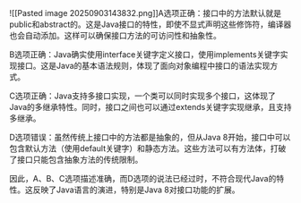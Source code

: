 ![[Pasted image 20250903143832.png]]A选项正确：接口中的方法默认就是public和abstract的。这是Java接口的特性，即使不显式声明这些修饰符，编译器也会自动添加。这样可以确保接口方法的可访问性和抽象性。  
  
B选项正确：Java确实使用interface关键字定义接口，使用implements关键字实现接口。这是Java的基本语法规则，体现了面向对象编程中接口的语法实现方式。  
  
C选项正确：Java支持多接口实现，一个类可以同时实现多个接口，这体现了Java的多继承特性。同时，接口之间也可以通过extends关键字实现继承，且支持多继承。  
  
D选项错误：虽然传统上接口中的方法都是抽象的，但从Java 8开始，接口中可以包含默认方法（使用default关键字）和静态方法。这些方法可以有方法体，打破了接口只能包含抽象方法的传统限制。  
  
因此，A、B、C选项描述准确，而D选项的说法已经过时，不符合现代Java的特性。这反映了Java语言的演进，特别是Java 8对接口功能的扩展。